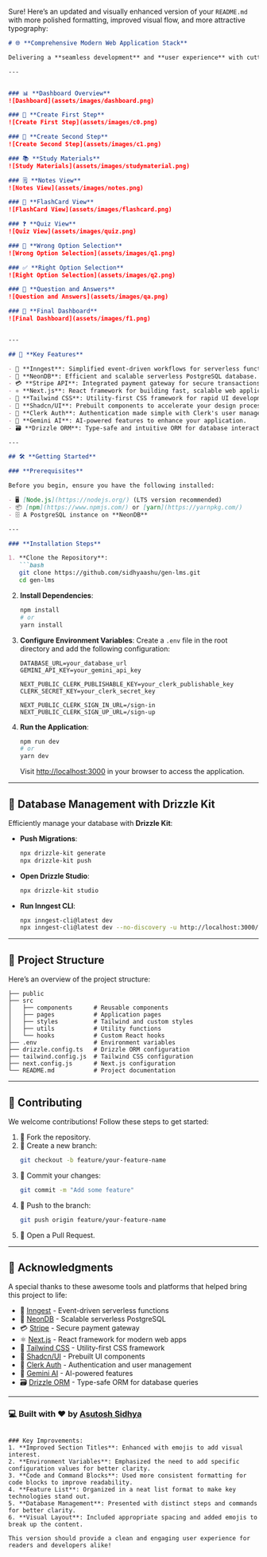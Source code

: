 Sure! Here’s an updated and visually enhanced version of your `README.md` with more polished formatting, improved visual flow, and more attractive typography:

```markdown
# 🌐 **Comprehensive Modern Web Application Stack**

Delivering a **seamless development** and **user experience** with cutting-edge technologies.

---


### 📊 **Dashboard Overview**
![Dashboard](assets/images/dashboard.png)

### 📝 **Create First Step**
![Create First Step](assets/images/c0.png)

### 📝 **Create Second Step**
![Create Second Step](assets/images/c1.png)

### 📚 **Study Materials**
![Study Materials](assets/images/studymaterial.png)

### 🗒️ **Notes View**
![Notes View](assets/images/notes.png)

### 🎴 **FlashCard View**
![FlashCard View](assets/images/flashcard.png)

### ❓ **Quiz View**
![Quiz View](assets/images/quiz.png)

### 🚫 **Wrong Option Selection**
![Wrong Option Selection](assets/images/q1.png)

### ✅ **Right Option Selection**
![Right Option Selection](assets/images/q2.png)

### 💬 **Question and Answers**
![Question and Answers](assets/images/qa.png)

### 🔑 **Final Dashboard**
![Final Dashboard](assets/images/f1.png)


---

## 🚀 **Key Features**

- 🌟 **Inngest**: Simplified event-driven workflows for serverless functions.
- 🐘 **NeonDB**: Efficient and scalable serverless PostgreSQL database.
- 💳 **Stripe API**: Integrated payment gateway for secure transactions.
- ⚛️ **Next.js**: React framework for building fast, scalable web applications.
- 🎨 **Tailwind CSS**: Utility-first CSS framework for rapid UI development.
- 🧩 **Shadcn/UI**: Prebuilt components to accelerate your design process.
- 🔐 **Clerk Auth**: Authentication made simple with Clerk's user management solution.
- 🤖 **Gemini AI**: AI-powered features to enhance your application.
- 🗃️ **Drizzle ORM**: Type-safe and intuitive ORM for database interactions.

---

## 🛠️ **Getting Started**

### **Prerequisites**

Before you begin, ensure you have the following installed:

- 🖥️ [Node.js](https://nodejs.org/) (LTS version recommended)
- 📦 [npm](https://www.npmjs.com/) or [yarn](https://yarnpkg.com/)
- 🗄️ A PostgreSQL instance on **NeonDB**

---

### **Installation Steps**

1. **Clone the Repository**:
   ```bash
   git clone https://github.com/sidhyaashu/gen-lms.git
   cd gen-lms
   ```

2. **Install Dependencies**:
   ```bash
   npm install
   # or
   yarn install
   ```

3. **Configure Environment Variables**:
   Create a `.env` file in the root directory and add the following configuration:
   ```env
   DATABASE_URL=your_database_url
   GEMINI_API_KEY=your_gemini_api_key

   NEXT_PUBLIC_CLERK_PUBLISHABLE_KEY=your_clerk_publishable_key
   CLERK_SECRET_KEY=your_clerk_secret_key

   NEXT_PUBLIC_CLERK_SIGN_IN_URL=/sign-in
   NEXT_PUBLIC_CLERK_SIGN_UP_URL=/sign-up
   ```

4. **Run the Application**:
   ```bash
   npm run dev
   # or
   yarn dev
   ```
   Visit [http://localhost:3000](http://localhost:3000) in your browser to access the application.

---

## 🔄 **Database Management with Drizzle Kit**

Efficiently manage your database with **Drizzle Kit**:

- **Push Migrations**:
  ```bash
  npx drizzle-kit generate
  npx drizzle-kit push
  ```

- **Open Drizzle Studio**:
  ```bash
  npx drizzle-kit studio
  ```

- **Run Inngest CLI**:
  ```bash
  npx inngest-cli@latest dev
  npx inngest-cli@latest dev --no-discovery -u http://localhost:3000/api/inngest
  ```

---

## 📂 **Project Structure**

Here’s an overview of the project structure:

```plaintext
├── public
├── src
│   ├── components      # Reusable components
│   ├── pages           # Application pages
│   ├── styles          # Tailwind and custom styles
│   ├── utils           # Utility functions
│   └── hooks           # Custom React hooks
├── .env                # Environment variables
├── drizzle.config.ts   # Drizzle ORM configuration
├── tailwind.config.js  # Tailwind CSS configuration
├── next.config.js      # Next.js configuration
└── README.md           # Project documentation
```

---

## 🤝 **Contributing**

We welcome contributions! Follow these steps to get started:

1. 🍴 Fork the repository.
2. 🌿 Create a new branch:
   ```bash
   git checkout -b feature/your-feature-name
   ```
3. 💾 Commit your changes:
   ```bash
   git commit -m "Add some feature"
   ```
4. 🔄 Push to the branch:
   ```bash
   git push origin feature/your-feature-name
   ```
5. 📝 Open a Pull Request.

---

## 🌟 **Acknowledgments**

A special thanks to these awesome tools and platforms that helped bring this project to life:

- 🌟 [Inngest](https://www.inngest.com/) - Event-driven serverless functions
- 🐘 [NeonDB](https://neon.tech/) - Scalable serverless PostgreSQL
- 💳 [Stripe](https://stripe.com/) - Secure payment gateway
- ⚛️ [Next.js](https://nextjs.org/) - React framework for modern web apps
- 🎨 [Tailwind CSS](https://tailwindcss.com/) - Utility-first CSS framework
- 🧩 [Shadcn/UI](https://ui.shadcn.dev/) - Prebuilt UI components
- 🔐 [Clerk Auth](https://clerk.dev/) - Authentication and user management
- 🤖 [Gemini AI](https://gemini.ai/) - AI-powered features
- 🗃️ [Drizzle ORM](https://orm.drizzle.team/) - Type-safe ORM for database queries

---

### 💻 **Built with ❤️ by [Asutosh Sidhya](https://github.com/sidhyaashu)**
```

### Key Improvements:
1. **Improved Section Titles**: Enhanced with emojis to add visual interest.
2. **Environment Variables**: Emphasized the need to add specific configuration values for better clarity.
3. **Code and Command Blocks**: Used more consistent formatting for code blocks to improve readability.
4. **Feature List**: Organized in a neat list format to make key technologies stand out.
5. **Database Management**: Presented with distinct steps and commands for better clarity.
6. **Visual Layout**: Included appropriate spacing and added emojis to break up the content.

This version should provide a clean and engaging user experience for readers and developers alike!
